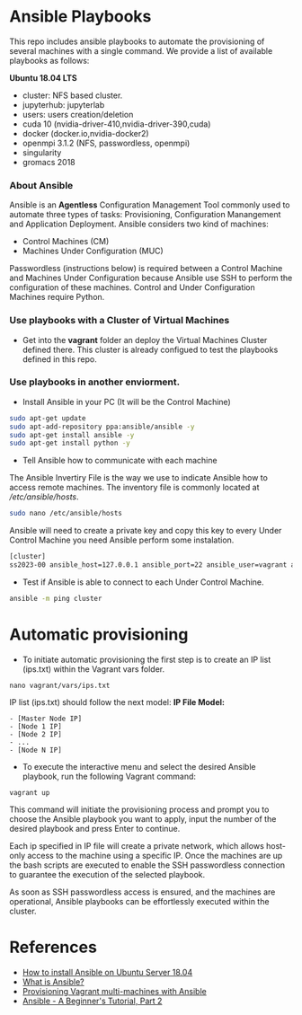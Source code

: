 # Ansible Playbooks

This repo includes ansible playbooks to automate the provisioning of several machines with a single command. We provide a list of available playbooks as follows:

**Ubuntu 18.04 LTS**
 - cluster: NFS based cluster.
 - jupyterhub: jupyterlab
 - users: users creation/deletion
 - cuda 10 (nvidia-driver-410,nvidia-driver-390,cuda)
 - docker (docker.io,nvidia-docker2)
 - openmpi 3.1.2 (NFS, passwordless, openmpi)
 - singularity 
 - gromacs 2018

### About Ansible

Ansible is an **Agentless** Configuration Management Tool commonly used to automate three types of tasks: Provisioning, Configuration Manangement and Application Deployment. Ansible considers two kind of machines:

- Control Machines (CM)
- Machines Under Configuration (MUC)

Passwordless (instructions below) is required between a Control Machine and Machines Under Configuration because Ansible use SSH to perform the configuration of these machines. Control and Under Configuration Machines require Python.

### Use playbooks with a Cluster of Virtual Machines

* Get into the **vagrant** folder an deploy the Virtual Machines Cluster defined there. This cluster is already configued to test the playbooks defined in this repo.

### Use playbooks in another enviorment.

* Install Ansible in your PC (It will be the Control Machine)

```sh
sudo apt-get update
sudo apt-add-repository ppa:ansible/ansible -y
sudo apt-get install ansible -y
sudo apt-get install python -y
```

* Tell Ansible how to communicate with each machine

The Ansible Invertiry File is the way we use to indicate Ansible how to access remote machines. The inventory file is commonly located at */etc/ansible/hosts*.

```sh
sudo nano /etc/ansible/hosts
```

Ansible will need to create a private key and copy this key to every Under Control Machine you need Ansible perform some instalation.

```sh
[cluster]
ss2023-00 ansible_host=127.0.0.1 ansible_port=22 ansible_user=vagrant ansible_ssh_private_key_file=/home/<username>/.ssh/private_key
```

* Test if Ansible is able to connect to each Under Control Machine.

```sh
ansible -m ping cluster
```


# Automatic provisioning
* To initiate automatic provisioning the first step is to create an IP list (ips.txt) within the Vagrant vars folder.

```
nano vagrant/vars/ips.txt 
```
IP list (ips.txt) should follow the next model:
**IP File Model:**
```
- [Master Node IP]
- [Node 1 IP]
- [Node 2 IP]
- ...
- [Node N IP]
```
* To execute the interactive menu and select the desired Ansible playbook, run the following Vagrant command:
```
vagrant up
```
This command will initiate the provisioning process and prompt you to choose the Ansible playbook you want to apply, input the number of the desired playbook and press Enter to continue.

Each ip specified in IP file will create a private network, which allows host-only access to the machine
using a specific IP.
Once the machines are up the bash scripts are executed to enable the SSH passwordless connection to guarantee the execution of the selected playbook.

As soon as SSH passwordless access is ensured, and the machines are operational, Ansible playbooks can be effortlessly executed within the cluster.

# References

- [How to install Ansible on Ubuntu Server 18.04](https://www.techrepublic.com/article/how-to-install-ansible-on-ubuntu-server-18-04/)
- [What is Ansible?](https://cloudacademy.com/blog/what-is-ansible/)
- [Provisioning Vagrant multi-machines with Ansible](https://medium.com/@megawan/provisioning-vagrant-multi-machines-with-ansible-32e1809816c5)
- [Ansible - A Beginner's Tutorial, Part 2
](https://www.youtube.com/watch?v=pRZA9ymZXn0)




